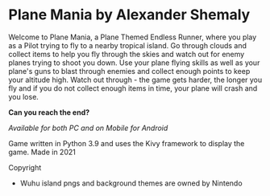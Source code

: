# Plane Mania by Alexander Shemaly

Welcome to Plane Mania, a Plane Themed Endless Runner, where you play as a Pilot trying to fly to a nearby tropical island.
Go through clouds and collect items to help you fly through the skies and watch out for enemy planes trying to shoot you down.
Use your plane flying skills as well as your plane's guns to blast through enemies and collect enough points to keep your altitude high.
Watch out through - the game gets harder, the longer you fly and if you do not collect enough items in time, your plane will crash and you lose.

**Can you reach the end?**

_Available for both PC and on Mobile for Android_

Game written in Python 3.9 and uses the Kivy framework to display the game.
Made in 2021

Copyright
- Wuhu island pngs and background themes are owned by Nintendo

